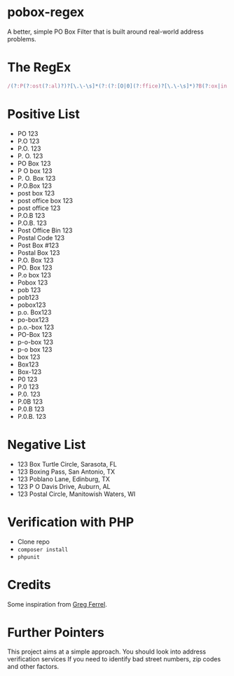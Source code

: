 # pobox-regex
A better, simple PO Box Filter that is built around real-world address problems.

# The RegEx
````JavaScript
/(?:P(?:ost(?:al)?)?[\.\-\s]*(?:(?:[O|0](?:ffice)?[\.\-\s]*)?B(?:ox|in|\b|\d)|[o|0](?:ffice|\b|\.)(?:[-\s]*\d)|code)|box[-\s\b]*\d)/i
````

# Positive List
* PO 123
* P.O 123
* P.O. 123
* P. O. 123
* PO Box 123
* P O box 123
* P. O. Box 123
* P.O.Box 123
* post box 123
* post office box 123
* post office 123
* P.O.B 123
* P.O.B. 123
* Post Office Bin 123
* Postal Code 123
* Post Box #123
* Postal Box 123
* P.O. Box 123
* PO. Box 123
* P.o box 123
* Pobox 123
* pob 123
* pob123
* pobox123
* p.o. Box123
* po-box123
* p.o.-box 123
* PO-Box 123
* p-o-box 123
* p-o box 123
* box 123
* Box123
* Box-123
* P0 123
* P.0 123
* P.0. 123
* P.0B 123
* P.0.B 123
* P.0.B. 123

# Negative List
* 123 Box Turtle Circle, Sarasota, FL
* 123 Boxing Pass, San Antonio, TX
* 123 Poblano Lane, Edinburg, TX
* 123 P O Davis Drive, Auburn, AL
* 123 Postal Circle, Manitowish Waters, WI

# Verification with PHP
* Clone repo
* `composer install`
* `phpunit`

# Credits
Some inspiration from [Greg Ferrel](https://gist.github.com/gregferrell/7494667).

# Further Pointers
This project aims at a simple approach. You should look into address verification services If you need to identify bad street numbers, zip codes and other factors.
